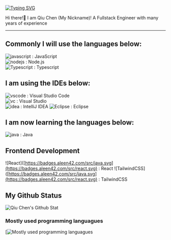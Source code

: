 [![Typing SVG](https://readme-typing-svg.demolab.com?font=Fira+Code&weight=600&pause=1000&color=5B19F7&random=false&width=420&lines=Qiu+Chen;Lau+Tai+Hong)](https://git.io/typing-svg)

Hi there!👋 I am Qiu Chen (My Nickname)! A Fullstack Engineer with many years of experience

---

## Commonly I will use the languages below:  
![javascript](https://badges.aleen42.com/src/javascript.svg) : JavaScript  
![nodejs](https://badges.aleen42.com/src/node.svg) : Node.js  
![Typescript]([https://badges.aleen42.com/src/node.svg](https://badges.aleen42.com/src/typescript.svg)) : Typescript

## I am using the IDEs below:  
![vscode](https://badges.aleen42.com/src/visual_studio_code.svg) : Visual Studio Code  
![vc](https://badges.aleen42.com/src/visual_studio.svg) : Visual Studio  
![idea](https://badges.aleen42.com/src/idea.svg) : IntelliJ IDEA
![Eclipse](https://badges.aleen42.com/src/idea.svg) : Eclipse

## I am now learning the languages below:  
![java](https://badges.aleen42.com/src/java.svg) : Java  

## Frontend Development
![React]([https://badges.aleen42.com/src/java.svg](https://badges.aleen42.com/src/react.svg) : React
![TailwindCSS]([https://badges.aleen42.com/src/java.svg](https://badges.aleen42.com/src/react.svg) : TailwindCSS


## My Github Status
![Qiu Chen's Github Stat](https://github-readme-stats.vercel.app/api/?username=xXQiuChenXx&show_icons=true&bg_color=23272A&title_color=FF73F1&text_color=FFC0CB&icon_color=9B84EE&count_private=true&include_all_commits=true&border_color=9B84EE&border_radius=10)

### Mostly used programming languagues 
[![Mostly used programming languagues](https://github-readme-stats.vercel.app/api/top-langs/?username=xXQiuChenXx&show_icons=true&bg_color=23272A&title_color=FFC0CB&text_color=FFC0CB&icon_color=9B84EE&count_private=true&include_all_commits=true&border_color=43B581&border_radius=10)

